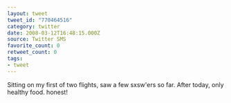 ```yaml
---
layout: tweet
tweet_id: "770464516"
category: twitter
date: 2008-03-12T16:48:15.000Z
source: Twitter SMS
favorite_count: 0
retweet_count: 0
tags:
- tweet
---
```


Sitting on my first of two flights, saw a few sxsw'ers so far.  After today, only healthy food. honest!
